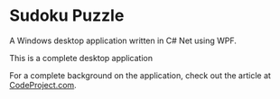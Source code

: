 # Sudoku Puzzle

A Windows desktop application written in C# Net using WPF.

This is a complete desktop application 

For a complete background on the application, check out the article at [CodeProject.com](https://www.codeproject.com/Articles/855699/Complete-Sudoku-Game-in-Csharp-WPF-Silverlight).